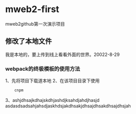 # mweb2-first
mweb2github第一次演示项目

## 修改了本地文件
我是本地的，要上传到线上看看外面的世界。20022-8-29

### webpack的终极模板的使用方法

1、先将项目下载道本地
2、在该项目目录下使用
```
	cnpm
```
3、ashjdhsajkdhajskdhjashdjksahdjahdjhasjd
asdasdsadsahjahsdjaskhdsjakdhsakjdhsajdhsakdhsajdhsjah